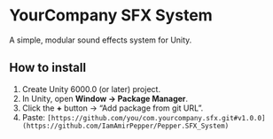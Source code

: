 # YourCompany SFX System

A simple, modular sound effects system for Unity.

## How to install
1. Create Unity 6000.0 (or later) project.
2. In Unity, open **Window → Package Manager**.
3. Click the **+** button → “Add package from git URL”.
4. Paste: `[https://github.com/you/com.yourcompany.sfx.git#v1.0.0](https://github.com/IamAmirPepper/Pepper.SFX_System)`
